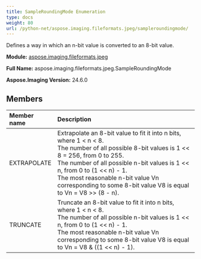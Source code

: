 ```yaml
---
title: SampleRoundingMode Enumeration
type: docs
weight: 80
url: /python-net/aspose.imaging.fileformats.jpeg/sampleroundingmode/
---
```


Defines a way in which an n-bit value is converted to an 8-bit value.

**Module:** [aspose.imaging.fileformats.jpeg](/imaging/python-net/aspose.imaging.fileformats.jpeg/)

**Full Name:** aspose.imaging.fileformats.jpeg.SampleRoundingMode

**Aspose.Imaging Version:** 24.6.0

## **Members**
| **Member name** | **Description** |
| :- | :- |
| EXTRAPOLATE | Extrapolate an 8-bit value to fit it into n bits, where 1 &lt; n &lt; 8.<br/>            The number of all possible 8-bit values is 1 &lt;&lt; 8 = 256, from 0 to 255.<br/>            The number of all possible n-bit values is 1 &lt;&lt; n, from 0 to (1 &lt;&lt; n) - 1.<br/>            The most reasonable n-bit value Vn corresponding to some 8-bit value V8 is equal to Vn = V8 &gt;&gt; (8 - n). |
| TRUNCATE | Truncate an 8-bit value to fit it into n bits, where 1 &lt; n &lt; 8.<br/>            The number of all possible n-bit values is 1 &lt;&lt; n, from 0 to (1 &lt;&lt; n) - 1.<br/>            The most reasonable n-bit value Vn corresponding to some 8-bit value V8 is equal to Vn = V8 &amp; ((1 &lt;&lt; n) - 1). |
